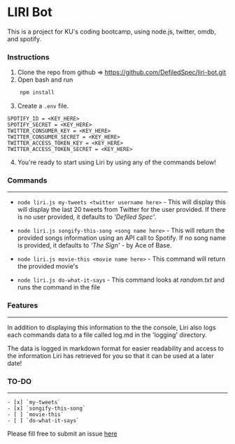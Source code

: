 # LIRI Bot

This is a project for KU's coding bootcamp, using node.js, twitter, omdb, and spotify.

### Instructions

1. Clone the repo from github => https://github.com/DefiledSpec/liri-bot.git
2. Open bash and run 
``` bash
    npm install
```
3. Create a `.env` file.
```
SPOTIFY_ID = <KEY_HERE>
SPOTIFY_SECRET = <KEY_HERE>
TWITTER_CONSUMER_KEY = <KEY_HERE>
TWITTER_CONSUMER_SECRET = <KEY_HERE>
TWITTER_ACCESS_TOKEN_KEY = <KEY_HERE>
TWITTER_ACCESS_TOKEN_SECRET = <KEY_HERE>
```
4. You're ready to start using Liri by using any of the commands below!

### Commands 
---

* `node liri.js my-tweets <twitter username here>` - This will display this will display the last 20 tweets from Twitter for the user provided. If there is no user provided, it defaults to *'Defiled Spec'*.

* `node liri.js songify-this-song <song name here>` - This will return the provided songs information using an API call to Spotify. If no song name is provided, it defaults to *'The Sign'* - by Ace of Base.

* `node liri.js movie-this <movie name here>` - This command will return the provided movie's

* `node liri.js do-what-it-says` - This command looks at <i>random.txt</i> and runs the command in the file

### Features
---
In addition to displaying this information to the the console, Liri also logs each commands data to a file called log.md in the 'logging' directory.

The data is logged in markdown format for easier readability and access to the information Liri has retrieved for you so that it can be used at a later date!

### TO-DO
---

    - [x] `my-tweets`
    - [x] `songify-this-song`
    - [ ] `movie-this`
    - [ ] `do-what-it-says`


Please fill free to submit an issue [here](https://github.com/DefiledSpec/liri-bot/issues/new)